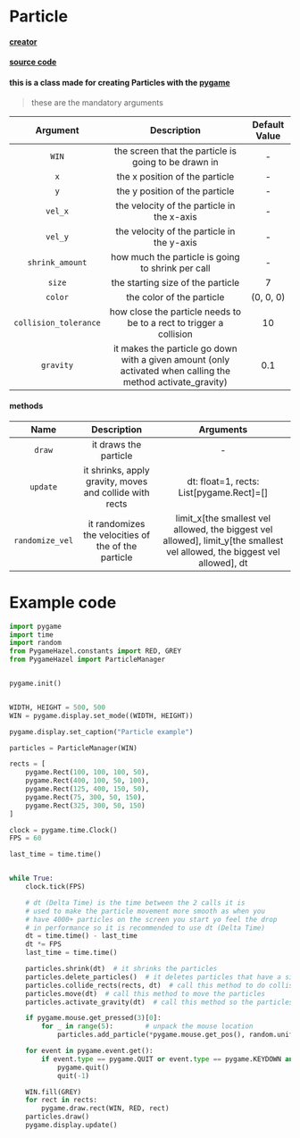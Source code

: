 # Particle

#### [creator](https://github.com/Emc2356)
#### [source code](https://github.com/Emc2356/PygameHazel)

#### this is a class made for creating Particles with the [pygame](https://www.pygame.org)
> these are the mandatory arguments

| Argument | Description | Default Value |
|:----------:|:-------------:|:---------------:|
| `WIN` | the screen that the particle is going to be drawn in | - |
| `x` | the x position of the particle | - |
| `y` | the y position of the particle | - |
| `vel_x` | the velocity of the particle in the x-axis | - |
| `vel_y` | the velocity of the particle in the y-axis | - |
| `shrink_amount` | how much the particle is going to shrink per call | - |
| `size` | the starting size of the particle | 7 |
| `color` | the color of the particle | (0, 0, 0) |
| `collision_tolerance` | how close the particle needs to be to a rect to trigger a collision | 10 |
| `gravity` | it makes the particle go down with a given amount (only activated when calling the method activate_gravity) | 0.1 |

#### methods 
| Name | Description | Arguments |
|:----:|:-----------:|:---------:|
| `draw` | it draws the particle | - |
| `update` | it shrinks, apply gravity, moves and collide with rects | dt: float=1, rects: List[pygame.Rect]=[] |
| `randomize_vel` | it randomizes the velocities of the of the particle | limit_x[the smallest vel allowed, the biggest vel allowed], limit_y[the smallest vel allowed, the biggest vel allowed], dt |

# Example code

```python
import pygame
import time
import random
from PygameHazel.constants import RED, GREY
from PygameHazel import ParticleManager


pygame.init()


WIDTH, HEIGHT = 500, 500
WIN = pygame.display.set_mode((WIDTH, HEIGHT))

pygame.display.set_caption("Particle example")

particles = ParticleManager(WIN)

rects = [
    pygame.Rect(100, 100, 100, 50),
    pygame.Rect(400, 100, 50, 100),
    pygame.Rect(125, 400, 150, 50),
    pygame.Rect(75, 300, 50, 150),
    pygame.Rect(325, 300, 50, 150)
]

clock = pygame.time.Clock()
FPS = 60

last_time = time.time()


while True:
    clock.tick(FPS)

    # dt (Delta Time) is the time between the 2 calls it is
    # used to make the particle movement more smooth as when you
    # have 4000+ particles on the screen you start yo feel the drop
    # in performance so it is recommended to use dt (Delta Time)
    dt = time.time() - last_time
    dt *= FPS
    last_time = time.time()

    particles.shrink(dt)  # it shrinks the particles
    particles.delete_particles()  # it deletes particles that have a size smaller than 0
    particles.collide_rects(rects, dt)  # call this method to do collisions with rects
    particles.move(dt)  # call this method to move the particles
    particles.activate_gravity(dt)  # call this method so the particles slowly go down the dt is optional

    if pygame.mouse.get_pressed(3)[0]:
        for _ in range(5):        # unpack the mouse location
            particles.add_particle(*pygame.mouse.get_pos(), random.uniform(-3, 3), random.uniform(-3, 3), random.uniform(0.1, 0.3), random.randrange(7, 10), (255, 255, 255), 5, 0.1)

    for event in pygame.event.get():
        if event.type == pygame.QUIT or event.type == pygame.KEYDOWN and event.key == pygame.K_ESCAPE:
            pygame.quit()
            quit(-1)

    WIN.fill(GREY)
    for rect in rects:
        pygame.draw.rect(WIN, RED, rect)
    particles.draw()
    pygame.display.update()
```
